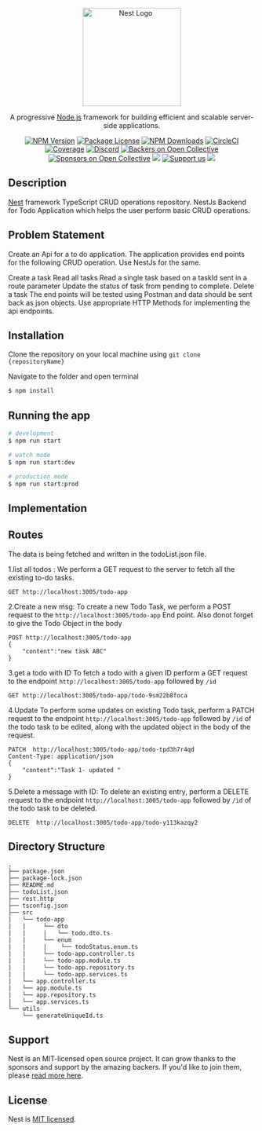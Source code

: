 <p align="center">
  <a href="http://nestjs.com/" target="blank"><img src="https://nestjs.com/img/logo-small.svg" width="200" alt="Nest Logo" /></a>
</p>

[circleci-image]: https://img.shields.io/circleci/build/github/nestjs/nest/master?token=abc123def456
[circleci-url]: https://circleci.com/gh/nestjs/nest

  <p align="center">A progressive <a href="http://nodejs.org" target="_blank">Node.js</a> framework for building efficient and scalable server-side applications.</p>
    <p align="center">
<a href="https://www.npmjs.com/~nestjscore" target="_blank"><img src="https://img.shields.io/npm/v/@nestjs/core.svg" alt="NPM Version" /></a>
<a href="https://www.npmjs.com/~nestjscore" target="_blank"><img src="https://img.shields.io/npm/l/@nestjs/core.svg" alt="Package License" /></a>
<a href="https://www.npmjs.com/~nestjscore" target="_blank"><img src="https://img.shields.io/npm/dm/@nestjs/common.svg" alt="NPM Downloads" /></a>
<a href="https://circleci.com/gh/nestjs/nest" target="_blank"><img src="https://img.shields.io/circleci/build/github/nestjs/nest/master" alt="CircleCI" /></a>
<a href="https://coveralls.io/github/nestjs/nest?branch=master" target="_blank"><img src="https://coveralls.io/repos/github/nestjs/nest/badge.svg?branch=master#9" alt="Coverage" /></a>
<a href="https://discord.gg/G7Qnnhy" target="_blank"><img src="https://img.shields.io/badge/discord-online-brightgreen.svg" alt="Discord"/></a>
<a href="https://opencollective.com/nest#backer" target="_blank"><img src="https://opencollective.com/nest/backers/badge.svg" alt="Backers on Open Collective" /></a>
<a href="https://opencollective.com/nest#sponsor" target="_blank"><img src="https://opencollective.com/nest/sponsors/badge.svg" alt="Sponsors on Open Collective" /></a>
  <a href="https://paypal.me/kamilmysliwiec" target="_blank"><img src="https://img.shields.io/badge/Donate-PayPal-ff3f59.svg"/></a>
    <a href="https://opencollective.com/nest#sponsor"  target="_blank"><img src="https://img.shields.io/badge/Support%20us-Open%20Collective-41B883.svg" alt="Support us"></a>
  <a href="https://twitter.com/nestframework" target="_blank"><img src="https://img.shields.io/twitter/follow/nestframework.svg?style=social&label=Follow"></a>
</p>
  <!--[![Backers on Open Collective](https://opencollective.com/nest/backers/badge.svg)](https://opencollective.com/nest#backer)
  [![Sponsors on Open Collective](https://opencollective.com/nest/sponsors/badge.svg)](https://opencollective.com/nest#sponsor)-->

## Description

[Nest](https://github.com/nestjs/nest) framework TypeScript CRUD operations repository.
NestJs Backend for Todo Application which helps the user perform basic CRUD operations.


## Problem Statement
Create an Api for a to do application. The application provides end points for the following CRUD operation. Use NestJs for the same.

Create a task
Read all tasks
Read a single task based on a taskId sent in a route parameter
Update the status of task from pending to complete.
Delete a task 
The end points will be tested using Postman and data should be sent back as json objects. Use appropriate HTTP Methods for implementing the api endpoints.

## Installation

Clone the repository on your local machine using `git clone {repositoryName}`

 Navigate to the folder and open terminal

```bash
$ npm install
```

## Running the app

```bash
# development
$ npm run start

# watch mode
$ npm run start:dev

# production mode
$ npm run start:prod
```

<!-- ## Test

```bash
# unit tests
$ npm run test

# e2e tests
$ npm run test:e2e

# test coverage
$ npm run test:cov
``` -->

## Implementation

## Routes
The data is being fetched and written in the todoList.json file.

1.list all todos :
We perform a GET request to the server to fetch all the existing to-do tasks.
``` 
GET http://localhost:3005/todo-app    
```


2.Create a new msg:
To create a new Todo Task, we perform a POST request to the `http://localhost:3005/todo-app` End point. Also donot forget to give the Todo Object in the body
``` 
POST http://localhost:3005/todo-app
{
	"content":"new task ABC"
}
````

3.get a todo with ID
To fetch a todo with a given ID perform a GET request to the endpoint `http://localhost:3005/todo-app` followed by `/id`
```
GET http://localhost:3005/todo-app/todo-9sm22b8foca
```

4.Update
To perform some updates on existing Todo task, perform a PATCH request to the endpoint `http://localhost:3005/todo-app` followed by `/id` of the todo task to be edited, along with the updated object in the body of the request.

``` 
PATCH  http://localhost:3005/todo-app/todo-tpd3h7r4qd
Content-Type: application/json
{
	"content":"Task 1- updated "
}
````

5.Delete a message with ID:
To delete an existing entry, perform a DELETE request to the endpoint `http://localhost:3005/todo-app` followed by `/id` of the todo task to be deleted.
``` 
DELETE  http://localhost:3005/todo-app/todo-y113kazqy2
```


## Directory Structure
```
. 
├── package.json 
├── package-lock.json 
├── README.md  
├── todoList.json
├── rest.http
├── tsconfig.json
├── src
|   └── todo-app
|   |     └── dto
|   |     |   └── todo.dto.ts
|   |     └── enum
|   |     |    └── todoStatus.enum.ts   
|   |     └── todo-app.controller.ts
|   |     └── todo-app.module.ts
|   |     └── todo-app.repository.ts
|   |     └── todo-app.services.ts
|   └── app.controller.ts
|   └── app.module.ts
|   └── app.repository.ts
|   └── app.services.ts
└── utils 
    └── generateUniqueId.ts 
```


## Support

Nest is an MIT-licensed open source project. It can grow thanks to the sponsors and support by the amazing backers. If you'd like to join them, please [read more here](https://docs.nestjs.com/support).

## License

Nest is [MIT licensed](LICENSE).
